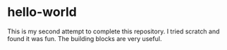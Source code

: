 # hello-world
This is my second attempt to complete this repository.
I tried scratch and found it was fun.
The building blocks are very useful.
